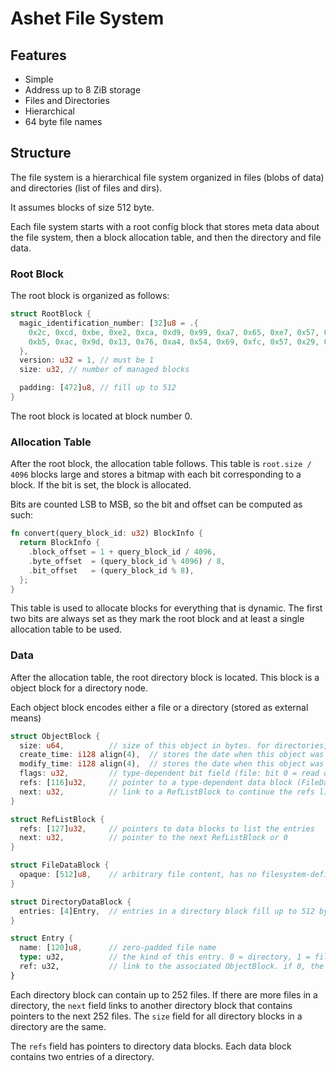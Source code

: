 # Ashet File System

## Features

- Simple
- Address up to 8 ZiB storage
- Files and Directories
- Hierarchical
- 64 byte file names

## Structure

The file system is a hierarchical file system organized in files (blobs of data) and directories (list of files and dirs).

It assumes blocks of size 512 byte.

Each file system starts with a root config block that stores meta data about the file system, then a block allocation table,
and then the directory and file data.

### Root Block

The root block is organized as follows:

```rs
struct RootBlock {
  magic_identification_number: [32]u8 = .{
    0x2c, 0xcd, 0xbe, 0xe2, 0xca, 0xd9, 0x99, 0xa7, 0x65, 0xe7, 0x57, 0x31, 0x6b, 0x1c, 0xe1, 0x2b,
    0xb5, 0xac, 0x9d, 0x13, 0x76, 0xa4, 0x54, 0x69, 0xfc, 0x57, 0x29, 0xa8, 0xc9, 0x3b, 0xef, 0x62,
  },
  version: u32 = 1, // must be 1
  size: u32, // number of managed blocks

  padding: [472]u8, // fill up to 512
}
```

The root block is located at block number 0.

### Allocation Table

After the root block, the allocation table follows. This table is `root.size / 4096` blocks large and
stores a bitmap with each bit corresponding to a block. If the bit is set, the block is allocated.

Bits are counted LSB to MSB, so the bit and offset can be computed as such:

```rs
fn convert(query_block_id: u32) BlockInfo {
  return BlockInfo {
    .block_offset = 1 + query_block_id / 4096,
    .byte_offset  = (query_block_id % 4096) / 8,
    .bit_offset   = (query_block_id % 8),
  };
}
```

This table is used to allocate blocks for everything that is dynamic. The first two bits are always set
as they mark the root block and at least a single allocation table to be used.

### Data

After the allocation table, the root directory block is located. This block is a object block for a directory node.

Each object block encodes either a file or a directory (stored as external means)

```rs
struct ObjectBlock {
  size: u64,          // size of this object in bytes. for directories, this means the directory contains `size/sizeof(Entry)` elements. Stores up to 2TB
  create_time: i128 align(4),  // stores the date when this object was created, unix timestamp in nano seconds
  modify_time: i128 align(4),  // stores the date when this object was last modified, unix timestamp in nano seconds
  flags: u32,         // type-dependent bit field (file: bit 0 = read only; directory: none; all other bits are reserved=0)
  refs: [116]u32,     // pointer to a type-dependent data block (FileDataBlock, DirectoryDataBlock)
  next: u32,          // link to a RefListBlock to continue the refs listing. 0 is "end of chain"
}

struct RefListBlock {
  refs: [127]u32,     // pointers to data blocks to list the entries
  next: u32,          // pointer to the next RefListBlock or 0
}

struct FileDataBlock {
  opaque: [512]u8,    // arbitrary file content, has no filesystem-defined meaning.
}

struct DirectoryDataBlock {
  entries: [4]Entry,  // entries in a directory block fill up to 512 byte.
}

struct Entry {
  name: [120]u8,      // zero-padded file name
  type: u32,          // the kind of this entry. 0 = directory, 1 = file, all other values are illegal
  ref: u32,           // link to the associated ObjectBlock. if 0, the entry is deleted. this allows a panic recovery for accidentially deleted files.
}
```

Each directory block can contain up to 252 files. If there are more files in a directory, the `next` field
links to another directory block that contains pointers to the next 252 files. The `size` field for all
directory blocks in a directory are the same.

The `refs` field has pointers to directory data blocks. Each data block contains two entries of a directory.
